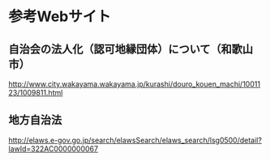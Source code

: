 # 参考Webサイト

## 自治会の法人化（認可地縁団体）について（和歌山市）

http://www.city.wakayama.wakayama.jp/kurashi/douro_kouen_machi/1001123/1009811.html

## 地方自治法

http://elaws.e-gov.go.jp/search/elawsSearch/elaws_search/lsg0500/detail?lawId=322AC0000000067


